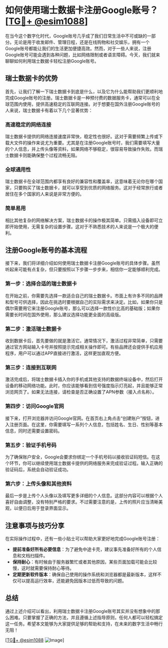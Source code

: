 # 如何使用瑞士数据卡注册Google账号？[[TG💪+ @esim1088](https://t.me/s/esim1088)]

在当今这个数字化时代，Google账号几乎成了我们日常生活中不可或缺的一部分。无论是用于收发邮件、管理日程，还是在线购物和社交娱乐，拥有一个Google账号都能让我们的生活更加便捷高效。然而，对于一些人来说，注册Google账号可能会遇到各种问题，比如网络限制或者语言障碍。今天，我们就来聊聊如何利用瑞士数据卡轻松注册Google账号。

## 瑞士数据卡的优势

首先，让我们了解一下瑞士数据卡到底是什么，以及它为什么能帮助我们更顺利地完成Google账号的注册。瑞士数据卡是一种预付费的数据服务卡，通常可以在全球范围内使用，提供高速稳定的互联网连接。对于想要在国外注册Google账号的人来说，瑞士数据卡有着以下几个显著优势：

### 高速稳定的网络连接

瑞士数据卡提供的网络连接速度非常快，稳定性也很好。这对于需要频繁上传或下载大文件的操作来说尤为重要。尤其是在注册Google账号时，我们需要填写大量的个人信息，并上传头像等资料，如果网络不够稳定，很容易导致操作失败。而瑞士数据卡则能确保整个过程流畅无阻。

### 全球通用性

瑞士数据卡在全球范围内都享有良好的兼容性和覆盖率，这意味着无论你在哪个国家，只要购买了瑞士数据卡，就可以享受到优质的网络服务。这对于经常旅行或者居住在多个国家的人来说是非常方便的。

### 简单易用

相比其他复杂的网络解决方案，瑞士数据卡的操作极其简单。只需插入设备即可立即开始使用，无需复杂的设置步骤。这对于不熟悉技术的人来说是一个极大的便利。

## 注册Google账号的基本流程

接下来，我们将详细介绍如何使用瑞士数据卡注册Google账号的具体步骤。虽然听起来可能有点复杂，但只要按照以下步骤一步步来，相信你一定能够顺利完成。

### 第一步：选择合适的瑞士数据卡

在开始之前，你需要先选择一款适合自己的瑞士数据卡。市面上有许多不同的品牌和型号可供选择，因此在挑选时要根据自己的实际需求来决定。比如，如果你只是偶尔需要用它来注册Google账号，那么可以选择一款性价比高的基础版；如果你需要长时间在国外使用，那么建议选择功能更全面的高级版。

### 第二步：激活瑞士数据卡

收到数据卡后，首先要做的就是激活它。通常情况下，激活过程非常简单，只需要通过官方网站输入卡号并按照提示完成相关操作即可。有些品牌还会提供手机应用程序，用户可以通过APP直接进行激活，这样更加直观方便。

### 第三步：连接到互联网

激活完成后，将瑞士数据卡插入你的手机或其他支持的数据终端设备中，然后打开设备的移动网络功能。此时，你应该能够看到信号强度指示灯亮起，并且能够正常浏览网页了。如果无法连接，请检查是否正确设置了APN参数（接入点名称）。

### 第四步：访问Google官网

接下来，打开浏览器并访问Google官网。在首页右上角点击“创建账户”按钮，进入注册页面。在这里，你需要填写一系列个人信息，包括姓名、生日、性别等基本信息，同时还需要设置密码。

### 第五步：验证手机号码

为了确保账户安全，Google会要求你绑定一个手机号码以接收验证码短信。在这个环节，你可以继续使用瑞士数据卡提供的网络服务来完成验证过程。输入正确的验证码后，系统会自动验证成功。

### 第六步：上传头像和其他资料

最后一步是上传个人头像以及填写更多详细的个人信息。这部分内容可以根据个人喜好自由调整，没有特别严格的要求。不过需要注意的是，上传的照片应当清晰美观，以便日后用于登录界面显示。

## 注意事项与技巧分享

在实际操作过程中，还有一些小贴士可以帮助大家更好地完成Google账号注册：

- **提前准备好所有必要信息**：为了避免中途卡壳，建议事先准备好所有的个人信息和文档扫描件。
- **保持耐心**：有时候由于服务器繁忙或者其他原因，某些页面加载可能会比较慢，这时就需要保持耐心等待。
- **定期更新软件版本**：确保自己使用的操作系统和浏览器都是最新版本，这样不仅可以提高运行效率，还能避免因版本过低而导致的问题。

## 总结

通过上述介绍可以看出，利用瑞士数据卡注册Google账号其实并没有想象中的那么困难。只要掌握了正确的方法，并且遵循上述指导原则，任何人都可以轻松搞定这一任务。希望本文能够为大家提供足够的帮助和支持，在未来的数字生活中畅行无阻！

[[TG💪+ @esim1088](https://t.me/s/esim1088) ![Image](https://i.postimg.cc/4NQfJmqS/Snipaste-2025-05-13-00-14-12.png)]
